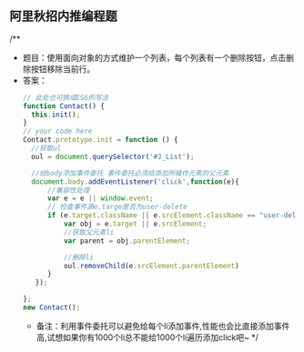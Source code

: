 ## 阿里秋招内推编程题
/**
 * 题目：使用面向对象的方式维护一个列表，每个列表有一个删除按钮，点击删除按钮移除当前行。
 * 答案：
   ```javascript
   // 此处也可换成ES6的写法
   function Contact() {
     this.init();
   }
   // your code here
   Contact.prototype.init = function () {
     //获取ul
     oul = document.querySelector('#J_List');

     //给body添加事件委托 事件委托必须给添加所操作元素的父元素
     document.body.addEventListener('click',function(e){
         //兼容性处理
         var e = e || window.event;
         // 检查事件源e.targe是否为user-delete
         if (e.target.className || e.srcElement.className == "user-delete") {
             var obj = e.target || e.srcElement;
             //获取父元素li
             var parent = obj.parentElement;

             //删除li
             oul.removeChild(e.srcElement.parentElement)
         }
      });

   };
   new Contact();
   ```
   * 备注：利用事件委托可以避免给每个li添加事件,性能也会比直接添加事件高,试想如果你有1000个li总不能给1000个li遍历添加click吧~
 */
